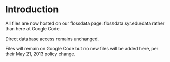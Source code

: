# Introduction #

All files are now hosted on our flossdata page: flossdata.syr.edu/data rather than here at Google Code.

Direct database access remains unchanged.

Files will remain on Google Code but no new files will be added here, per their May 21, 2013 policy change.